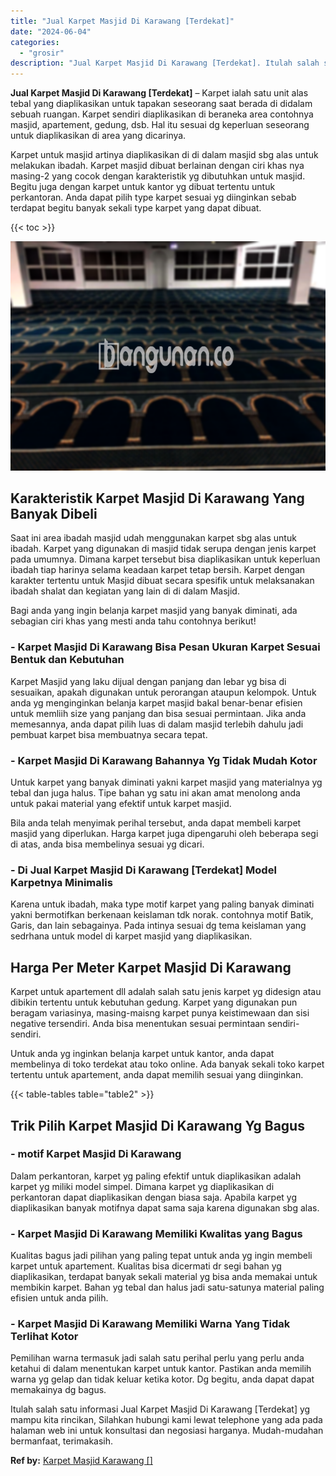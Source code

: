 ```yaml
---
title: "Jual Karpet Masjid Di Karawang [Terdekat]"
date: "2024-06-04"
categories: 
  - "grosir"
description: "Jual Karpet Masjid Di Karawang [Terdekat]. Itulah salah satu informasi Jual Karpet Masjid Di Karawang [Terdekat] yg mampu kita rincikan, Silahkan hubungi k..."
---
```


**Jual Karpet Masjid Di Karawang \[Terdekat\]** – Karpet ialah satu unit alas tebal yang diaplikasikan untuk tapakan seseorang saat berada di didalam sebuah ruangan. Karpet sendiri diaplikasikan di beraneka area contohnya masjid, apartement, gedung, dsb. Hal itu sesuai dg keperluan seseorang untuk diaplikasikan di area yang dicarinya.

Karpet untuk masjid artinya diaplikasikan di di dalam masjid sbg alas untuk melakukan ibadah. Karpet masjid dibuat berlainan dengan ciri khas nya masing-2 yang cocok dengan karakteristik yg dibutuhkan untuk masjid. Begitu juga dengan karpet untuk kantor yg dibuat tertentu untuk perkantoran. Anda dapat pilih type karpet sesuai yg diinginkan sebab terdapat begitu banyak sekali type karpet yang dapat dibuat.

{{< toc >}}

![Jual Karpet Masjid Di Karawang [Terdekat]](/images/grosir-karpet-murah-66.png)

## Karakteristik Karpet Masjid Di Karawang Yang Banyak Dibeli

Saat ini area ibadah masjid udah menggunakan karpet sbg alas untuk ibadah. Karpet yang digunakan di masjid tidak serupa dengan jenis karpet pada umumnya. Dimana karpet tersebut bisa diaplikasikan untuk keperluan ibadah tiap harinya selama keadaan karpet tetap bersih. Karpet dengan karakter tertentu untuk Masjid dibuat secara spesifik untuk melaksanakan ibadah shalat dan kegiatan yang lain di di dalam Masjid.

Bagi anda yang ingin belanja karpet masjid yang banyak diminati, ada sebagian ciri khas yang mesti anda tahu contohnya berikut!

### \- Karpet Masjid Di Karawang Bisa Pesan Ukuran Karpet Sesuai Bentuk dan Kebutuhan

Karpet Masjid yang laku dijual dengan panjang dan lebar yg bisa di sesuaikan, apakah digunakan untuk perorangan ataupun kelompok. Untuk anda yg menginginkan belanja karpet masjid bakal benar-benar efisien untuk memliih size yang panjang dan bisa sesuai permintaan. Jika anda memesannya, anda dapat pilih luas di dalam masjid terlebih dahulu jadi pembuat karpet bisa membuatnya secara tepat.

### \- Karpet Masjid Di Karawang Bahannya Yg Tidak Mudah Kotor

Untuk karpet yang banyak diminati yakni karpet masjid yang materialnya yg tebal dan juga halus. Tipe bahan yg satu ini akan amat menolong anda untuk pakai material yang efektif untuk karpet masjid.

Bila anda telah menyimak perihal tersebut, anda dapat membeli karpet masjid yang diperlukan. Harga karpet juga dipengaruhi oleh beberapa segi di atas, anda bisa membelinya sesuai yg dicari.

### \- Di Jual Karpet Masjid Di Karawang \[Terdekat\] Model Karpetnya Minimalis

Karena untuk ibadah, maka type motif karpet yang paling banyak diminati yakni bermotifkan berkenaan keislaman tdk norak. contohnya motif Batik, Garis, dan lain sebagainya. Pada intinya sesuai dg tema keislaman yang sedrhana untuk model di karpet masjid yang diaplikasikan.

## Harga Per Meter Karpet Masjid Di Karawang

Karpet untuk apartement dll adalah salah satu jenis karpet yg didesign atau dibikin tertentu untuk kebutuhan gedung. Karpet yang digunakan pun beragam variasinya, masing-maisng karpet punya keistimewaan dan sisi negative tersendiri. Anda bisa menentukan sesuai permintaan sendiri-sendiri.

Untuk anda yg inginkan belanja karpet untuk kantor, anda dapat membelinya di toko terdekat atau toko online. Ada banyak sekali toko karpet tertentu untuk apartement, anda dapat memilih sesuai yang diinginkan.

{{< table-tables table="table2" >}}

## Trik Pilih Karpet Masjid Di Karawang Yg Bagus

### \- motif Karpet Masjid Di Karawang

Dalam perkantoran, karpet yg paling efektif untuk diaplikasikan adalah karpet yg miliki model simpel. Dimana karpet yg diaplikasikan di perkantoran dapat diaplikasikan dengan biasa saja. Apabila karpet yg diaplikasikan banyak motifnya dapat sama saja karena digunakan sbg alas.

### \- Karpet Masjid Di Karawang Memiliki Kwalitas yang Bagus

Kualitas bagus jadi pilihan yang paling tepat untuk anda yg ingin membeli karpet untuk apartement. Kualitas bisa dicermati dr segi bahan yg diaplikasikan, terdapat banyak sekali material yg bisa anda memakai untuk membikin karpet. Bahan yg tebal dan halus jadi satu-satunya material paling efisien untuk anda pilih.

### \- Karpet Masjid Di Karawang Memiliki Warna Yang Tidak Terlihat Kotor

Pemilihan warna termasuk jadi salah satu perihal perlu yang perlu anda ketahui di dalam menentukan karpet untuk kantor. Pastikan anda memilih warna yg gelap dan tidak keluar ketika kotor. Dg begitu, anda dapat dapat memakainya dg bagus.

Itulah salah satu informasi Jual Karpet Masjid Di Karawang \[Terdekat\] yg mampu kita rincikan, Silahkan hubungi kami lewat telephone yang ada pada halaman web ini untuk konsultasi dan negosiasi harganya. Mudah-mudahan bermanfaat, terimakasih.

**Ref by:**  [Karpet Masjid Karawang []](https://id.wikipedia.org/wiki/Karpet)
